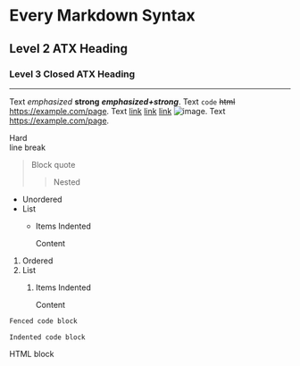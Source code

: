 Every Markdown Syntax
=====================

## Level 2 ATX Heading

### Level 3 Closed ATX Heading ###

---

Text *emphasized* **strong** ___emphasized+strong___.
Text `code` <strike>html</strike> <https://example.com/page>.
Text [link](https://example.com/page) [link][] [link] ![image][link].
Text https://example.com/page.

Hard  
line break

[link]: https://example.com/page "Title"

> Block quote
> > Nested

- Unordered
- List
  - Items
    Indented

    Content

1. Ordered
2. List
   1. Items
      Indented

      Content

```markdown options
Fenced code block
```

    Indented code block

<p>
HTML block
</p>

<!-- markdownlint-disable-file -->
